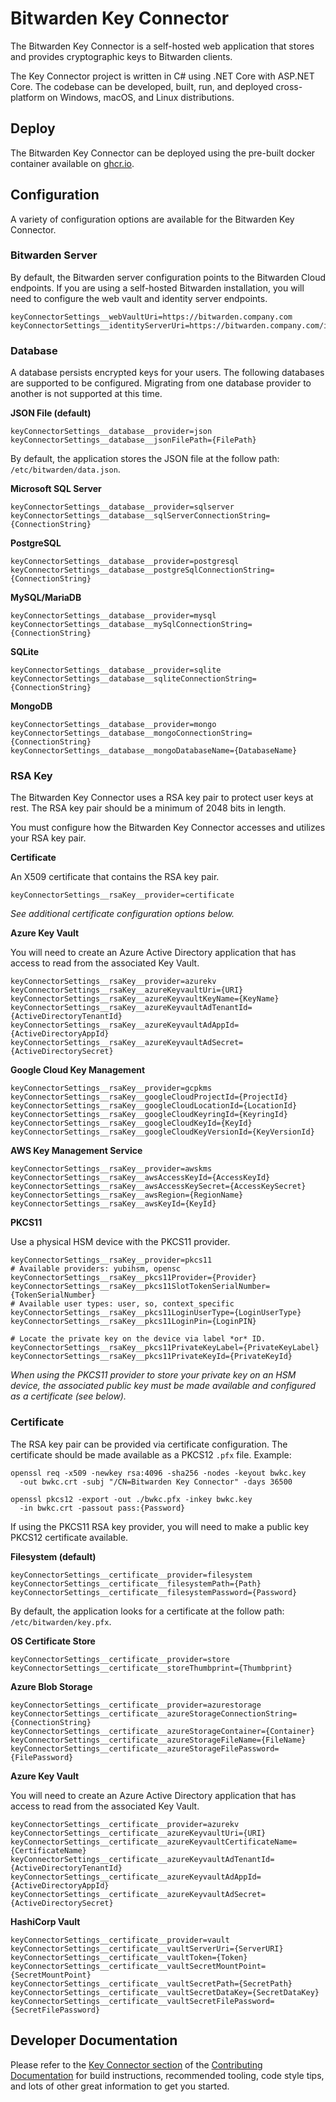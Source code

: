 # Bitwarden Key Connector

The Bitwarden Key Connector is a self-hosted web application that stores and provides cryptographic keys to Bitwarden
clients.

The Key Connector project is written in C# using .NET Core with ASP.NET Core. The codebase can be developed, built, run,
and deployed cross-platform on Windows, macOS, and Linux distributions.

## Deploy

The Bitwarden Key Connector can be deployed using the pre-built docker container available on
[ghcr.io](https://github.com/bitwarden/self-host/pkgs/container/key-connector).

## Configuration

A variety of configuration options are available for the Bitwarden Key Connector.

### Bitwarden Server

By default, the Bitwarden server configuration points to the Bitwarden Cloud endpoints. If you are using a
self-hosted Bitwarden installation, you will need to configure the web vault and identity server endpoints.

```
keyConnectorSettings__webVaultUri=https://bitwarden.company.com
keyConnectorSettings__identityServerUri=https://bitwarden.company.com/identity/
```

### Database

A database persists encrypted keys for your users. The following databases are supported to be configured. Migrating
from one database provider to another is not supported at this time.

**JSON File (default)**

```
keyConnectorSettings__database__provider=json
keyConnectorSettings__database__jsonFilePath={FilePath}
```

By default, the application stores the JSON file at the follow path: `/etc/bitwarden/data.json`.

**Microsoft SQL Server**

```
keyConnectorSettings__database__provider=sqlserver
keyConnectorSettings__database__sqlServerConnectionString={ConnectionString}
```

**PostgreSQL**

```
keyConnectorSettings__database__provider=postgresql
keyConnectorSettings__database__postgreSqlConnectionString={ConnectionString}
```

**MySQL/MariaDB**

```
keyConnectorSettings__database__provider=mysql
keyConnectorSettings__database__mySqlConnectionString={ConnectionString}
```

**SQLite**

```
keyConnectorSettings__database__provider=sqlite
keyConnectorSettings__database__sqliteConnectionString={ConnectionString}
```

**MongoDB**

```
keyConnectorSettings__database__provider=mongo
keyConnectorSettings__database__mongoConnectionString={ConnectionString}
keyConnectorSettings__database__mongoDatabaseName={DatabaseName}
```

### RSA Key

The Bitwarden Key Connector uses a RSA key pair to protect user keys at rest. The RSA key pair should be a minimum of
2048 bits in length.

You must configure how the Bitwarden Key Connector accesses and utilizes your RSA key pair.

**Certificate**

An X509 certificate that contains the RSA key pair.

```
keyConnectorSettings__rsaKey__provider=certificate
```

*See additional certificate configuration options below.*

**Azure Key Vault**

You will need to create an Azure Active Directory application that has access to read from the associated Key Vault.

```
keyConnectorSettings__rsaKey__provider=azurekv
keyConnectorSettings__rsaKey__azureKeyvaultUri={URI}
keyConnectorSettings__rsaKey__azureKeyvaultKeyName={KeyName}
keyConnectorSettings__rsaKey__azureKeyvaultAdTenantId={ActiveDirectoryTenantId}
keyConnectorSettings__rsaKey__azureKeyvaultAdAppId={ActiveDirectoryAppId}
keyConnectorSettings__rsaKey__azureKeyvaultAdSecret={ActiveDirectorySecret}
```

**Google Cloud Key Management**

```
keyConnectorSettings__rsaKey__provider=gcpkms
keyConnectorSettings__rsaKey__googleCloudProjectId={ProjectId}
keyConnectorSettings__rsaKey__googleCloudLocationId={LocationId}
keyConnectorSettings__rsaKey__googleCloudKeyringId={KeyringId}
keyConnectorSettings__rsaKey__googleCloudKeyId={KeyId}
keyConnectorSettings__rsaKey__googleCloudKeyVersionId={KeyVersionId}
```

**AWS Key Management Service**

```
keyConnectorSettings__rsaKey__provider=awskms
keyConnectorSettings__rsaKey__awsAccessKeyId={AccessKeyId}
keyConnectorSettings__rsaKey__awsAccessKeySecret={AccessKeySecret}
keyConnectorSettings__rsaKey__awsRegion={RegionName}
keyConnectorSettings__rsaKey__awsKeyId={KeyId}
```

**PKCS11**

Use a physical HSM device with the PKCS11 provider.

```
keyConnectorSettings__rsaKey__provider=pkcs11
# Available providers: yubihsm, opensc
keyConnectorSettings__rsaKey__pkcs11Provider={Provider}
keyConnectorSettings__rsaKey__pkcs11SlotTokenSerialNumber={TokenSerialNumber}
# Available user types: user, so, context_specific
keyConnectorSettings__rsaKey__pkcs11LoginUserType={LoginUserType}
keyConnectorSettings__rsaKey__pkcs11LoginPin={LoginPIN}

# Locate the private key on the device via label *or* ID.
keyConnectorSettings__rsaKey__pkcs11PrivateKeyLabel={PrivateKeyLabel}
keyConnectorSettings__rsaKey__pkcs11PrivateKeyId={PrivateKeyId}
```

*When using the PKCS11 provider to store your private key on an HSM device, the associated public key must be made
available and configured as a certificate (see below).*

### Certificate

The RSA key pair can be provided via certificate configuration. The certificate should be made available as a PKCS12
`.pfx` file. Example:

```
openssl req -x509 -newkey rsa:4096 -sha256 -nodes -keyout bwkc.key
  -out bwkc.crt -subj "/CN=Bitwarden Key Connector" -days 36500

openssl pkcs12 -export -out ./bwkc.pfx -inkey bwkc.key
  -in bwkc.crt -passout pass:{Password}
```

If using the PKCS11 RSA key provider, you will need to make a public key PKCS12 certificate available.

**Filesystem (default)**

```
keyConnectorSettings__certificate__provider=filesystem
keyConnectorSettings__certificate__filesystemPath={Path}
keyConnectorSettings__certificate__filesystemPassword={Password}
```

By default, the application looks for a certificate at the follow path: `/etc/bitwarden/key.pfx`.

**OS Certificate Store**

```
keyConnectorSettings__certificate__provider=store
keyConnectorSettings__certificate__storeThumbprint={Thumbprint}
```

**Azure Blob Storage**

```
keyConnectorSettings__certificate__provider=azurestorage
keyConnectorSettings__certificate__azureStorageConnectionString={ConnectionString}
keyConnectorSettings__certificate__azureStorageContainer={Container}
keyConnectorSettings__certificate__azureStorageFileName={FileName}
keyConnectorSettings__certificate__azureStorageFilePassword={FilePassword}
```

**Azure Key Vault**

You will need to create an Azure Active Directory application that has access to read from the associated Key Vault.

```
keyConnectorSettings__certificate__provider=azurekv
keyConnectorSettings__certificate__azureKeyvaultUri={URI}
keyConnectorSettings__certificate__azureKeyvaultCertificateName={CertificateName}
keyConnectorSettings__certificate__azureKeyvaultAdTenantId={ActiveDirectoryTenantId}
keyConnectorSettings__certificate__azureKeyvaultAdAppId={ActiveDirectoryAppId}
keyConnectorSettings__certificate__azureKeyvaultAdSecret={ActiveDirectorySecret}
```

**HashiCorp Vault**

```
keyConnectorSettings__certificate__provider=vault
keyConnectorSettings__certificate__vaultServerUri={ServerURI}
keyConnectorSettings__certificate__vaultToken={Token}
keyConnectorSettings__certificate__vaultSecretMountPoint={SecretMountPoint}
keyConnectorSettings__certificate__vaultSecretPath={SecretPath}
keyConnectorSettings__certificate__vaultSecretDataKey={SecretDataKey}
keyConnectorSettings__certificate__vaultSecretFilePassword={SecretFilePassword}
```

## Developer Documentation

Please refer to the [Key Connector section](https://contributing.bitwarden.com/getting-started/enterprise/key-connector) of the [Contributing Documentation](https://contributing.bitwarden.com/) for build instructions, recommended tooling, code style tips, and lots of other great information to get you started.

